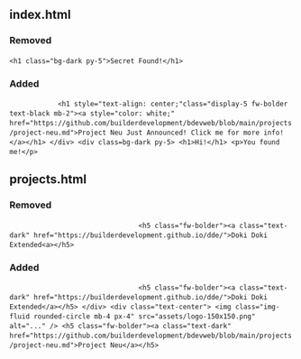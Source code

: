 ## index.html
### Removed
`<h1 class="bg-dark py-5">Secret Found!</h1>`
### Added
`            <h1 style="text-align: center;"class="display-5 fw-bolder text-black mb-2"><a style="color: white;" href="https://github.com/builderdevelopment/bdevweb/blob/main/projects/project-neu.md">Project Neu Just Announced! Click me for more info!</a></h1>
        </div>
        <div class=bg-dark py-5>
            <h1>Hi!</h1>
            <p>You found me!</p>`
## projects.html
### Removed
`                                <h5 class="fw-bolder"><a class="text-dark" href="https://builderdevelopment.github.io/dde/">Doki Doki Extended<a></h5>`
### Added
`                                <h5 class="fw-bolder"><a class="text-dark" href="https://builderdevelopment.github.io/dde/">Doki Doki Extended</a></h5>
                            </div>
                            <div class="text-center">
                                <img class="img-fluid rounded-circle mb-4 px-4" src="assets/logo-150x150.png" alt="..." />
                                <h5 class="fw-bolder"><a class="text-dark" href="https://github.com/builderdevelopment/bdevweb/blob/main/projects/project-neu.md">Project Neu</a></h5>`
